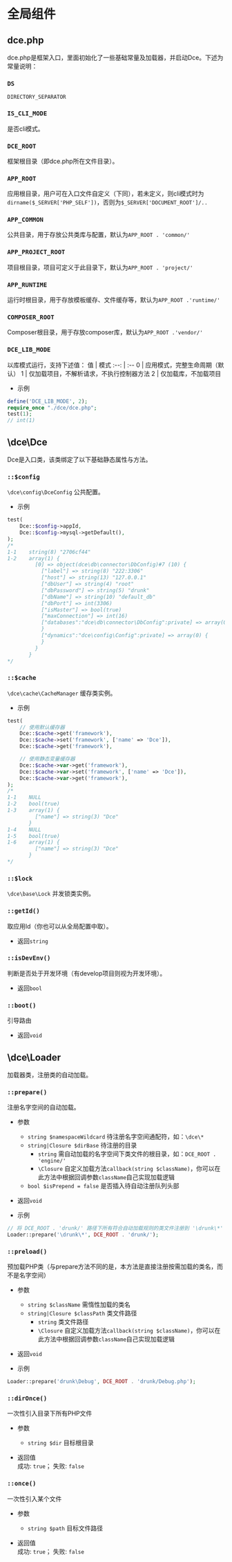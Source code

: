 # 全局组件


## dce.php

dce.php是框架入口，里面初始化了一些基础常量及加载器，并启动Dce。下述为常量说明：

### `DS`
`DIRECTORY_SEPARATOR`

### `IS_CLI_MODE`
是否cli模式。

### `DCE_ROOT`
框架根目录（即dce.php所在文件目录）。

### `APP_ROOT`
应用根目录，用户可在入口文件自定义（下同），若未定义，则cli模式时为`dirname($_SERVER['PHP_SELF'])`，否则为`$_SERVER['DOCUMENT_ROOT']/..`

### `APP_COMMON`
公共目录，用于存放公共类库与配置，默认为`APP_ROOT . 'common/'`

### `APP_PROJECT_ROOT`
项目根目录，项目可定义于此目录下，默认为`APP_ROOT . 'project/'`

### `APP_RUNTIME`
运行时根目录，用于存放模板缓存、文件缓存等，默认为`APP_ROOT .'runtime/'`

### `COMPOSER_ROOT`
Composer根目录，用于存放composer库，默认为`APP_ROOT .'vendor/'`

### `DCE_LIB_MODE`
以库模式运行，支持下述值：
值 | 模式
:--: | :--
0 | 应用模式，完整生命周期（默认）
1 | 仅加载项目，不解析请求，不执行控制器方法
2 | 仅加载库，不加载项目

- 示例
```php
define('DCE_LIB_MODE', 2);
require_once "./dce/dce.php";
test(1);
// int(1)
```


## \dce\Dce

Dce是入口类，该类绑定了以下基础静态属性与方法。

### `::$config`
`\dce\config\DceConfig` 公共配置。

- 示例
```php
test(
    Dce::$config->appId,
    Dce::$config->mysql->getDefault(),
);
/*
1-1    string(8) "2706cf44"
1-2    array(1) {
         [0] => object(dce\db\connector\DbConfig)#7 (10) {
           ["label"] => string(8) "222:3306"
           ["host"] => string(13) "127.0.0.1"
           ["dbUser"] => string(4) "root"
           ["dbPassword"] => string(5) "drunk"
           ["dbName"] => string(10) "default_db"
           ["dbPort"] => int(3306)
           ["isMaster"] => bool(true)
           ["maxConnection"] => int(16)
           ["databases":"dce\db\connector\DbConfig":private] => array(0) {
           }
           ["dynamics":"dce\config\Config":private] => array(0) {
           }
         }
       }
*/
```

### `::$cache`
`\dce\cache\CacheManager` 缓存类实例。

- 示例
```php
test(
    // 使用默认缓存器
    Dce::$cache->get('framework'),
    Dce::$cache->set('framework', ['name' => 'Dce']),
    Dce::$cache->get('framework'),

    // 使用静态变量缓存器
    Dce::$cache->var->get('framework'),
    Dce::$cache->var->set('framework', ['name' => 'Dce']),
    Dce::$cache->var->get('framework'),
);
/*
1-1    NULL
1-2    bool(true)
1-3    array(1) {
         ["name"] => string(3) "Dce"
       }
1-4    NULL
1-5    bool(true)
1-6    array(1) {
         ["name"] => string(3) "Dce"
       }
*/
```

### `::$lock`
`\dce\base\Lock` 并发锁类实例。


### `::getId()`
取应用Id（你也可以从全局配置中取）。

- 返回`string`


### `::isDevEnv()`
判断是否处于开发环境（有develop项目则视为开发环境）。

- 返回`bool`


### `::boot()`
引导路由

- 返回`void`



## \dce\Loader

加载器类，注册类的自动加载。


### `::prepare()`
注册名字空间的自动加载。

- 参数
  - `string $namespaceWildcard` 待注册名字空间通配符，如：`\dce\*`
  - `string|Closure $dirBase` 待注册的目录
    - `string` 需自动加载的名字空间下类文件的根目录，如：`DCE_ROOT . 'engine/'`
    - `\Closure` 自定义加载方法`callback(string $className)`，你可以在此方法中根据回调参数`className`自己实现加载逻辑
  - `bool $isPrepend = false` 是否插入待自动注册队列头部

- 返回`void`

- 示例
```php
// 将 DCE_ROOT . 'drunk/' 路径下所有符合自动加载规则的类文件注册到 '\drunk\*' 名字空间下以供自动加载
Loader::prepare('\drunk\*', DCE_ROOT . 'drunk/');
```

### `::preload()`
预加载PHP类（与prepare方法不同的是，本方法是直接注册按需加载的类名，而不是名字空间）

- 参数
  - `string $className` 需惰性加载的类名
  - `string|Closure $classPath` 类文件路径
    - `string` 类文件路径
    - `\Closure` 自定义加载方法`callback(string $className)`，你可以在此方法中根据回调参数`className`自己实现加载逻辑

- 返回`void`

- 示例
```php
Loader::prepare('drunk\Debug', DCE_ROOT . 'drunk/Debug.php');
```

### `::dirOnce()`
一次性引入目录下所有PHP文件

- 参数
  - `string $dir` 目标根目录

- 返回值<br>
  成功: `true`；
  失败: `false`

### `::once()`
一次性引入某个文件

- 参数
  - `string $path` 目标文件路径

- 返回值<br>
  成功: `true`；
  失败: `false`